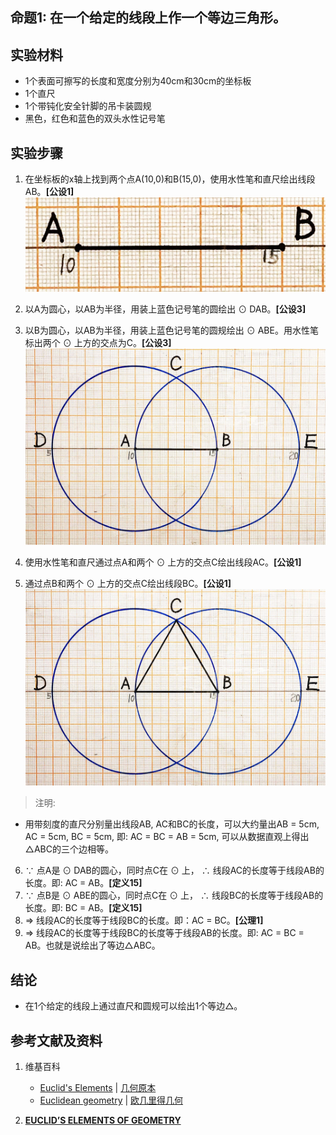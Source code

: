 ## 命题1: 在一个给定的线段上作一个等边三角形。

## 实验材料

- 1个表面可擦写的长度和宽度分别为40cm和30cm的坐标板
- 1个直尺
- 1个带钝化安全针脚的吊卡装圆规
- 黑色，红色和蓝色的双头水性记号笔

## 实验步骤

1. 在坐标板的x轴上找到两个点A(10,0)和B(15,0)，使用水性笔和直尺绘出线段AB。**[公设1]**
![](/images/欧几里得几何/欧几里得元素中典型的几何实验/卷1/命题1/1a1.jpg)

2. 以A为圆心，以AB为半径，用装上蓝色记号笔的圆绘出 ⊙ DAB。**[公设3]**

3. 以B为圆心，以AB为半径，用装上蓝色记号笔的圆规绘出 ⊙ ABE。用水性笔标出两个 ⊙ 上方的交点为C。**[公设3]**
![](/images/欧几里得几何/欧几里得元素中典型的几何实验/卷1/命题1/1a2.jpg)

4. 使用水性笔和直尺通过点A和两个 ⊙ 上方的交点C绘出线段AC。**[公设1]**

5. 通过点B和两个 ⊙ 上方的交点C绘出线段BC。**[公设1]**
![](/images/欧几里得几何/欧几里得元素中典型的几何实验/卷1/命题1/1a3.jpg)

> 注明:
>  
- 用带刻度的直尺分别量出线段AB, AC和BC的长度，可以大约量出AB = 5cm, AC = 5cm, BC = 5cm, 即: AC = BC = AB = 5cm, 可以从数据直观上得出△ABC的三个边相等。

6.  ∵ 点A是 ⊙ DAB的圆心，同时点C在 ⊙ 上， ∴  线段AC的长度等于线段AB的长度。即: AC = AB。**[定义15]**
7.  ∵ 点B是 ⊙ ABE的圆心，同时点C在 ⊙ 上， ∴  线段BC的长度等于线段AB的长度。即: BC = AB。**[定义15]**
8.  ⇒  线段AC的长度等于线段BC的长度。即：AC = BC。**[公理1]**
9.  ⇒  线段AC的长度等于线段BC的长度等于线段AB的长度。即: AC = BC = AB。也就是说绘出了等边△ABC。

## 结论

- 在1个给定的线段上通过直尺和圆规可以绘出1个等边△。

## 参考文献及资料

1. 维基百科
	- [Euclid's Elements](https://en.wikipedia.org/wiki/Euclid%27s_Elements) | [几何原本](https://zh.wikipedia.org/wiki/%E5%87%A0%E4%BD%95%E5%8E%9F%E6%9C%AC) 
	- [Euclidean geometry](https://en.wikipedia.org/wiki/Euclidean_geometry) | [欧几里得几何](https://zh.wikipedia.org/wiki/%E6%AC%A7%E5%87%A0%E9%87%8C%E5%BE%97%E5%87%A0%E4%BD%95) 

2. [**EUCLID’S ELEMENTS OF GEOMETRY**](https://farside.ph.utexas.edu/books/Euclid/Elements.pdf) 